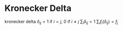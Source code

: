 # Kronecker Delta
kronecker delta
	$\delta_{ij} = 1$ if $i = j$, $0$ if $i \neq j$
	$\sum_i \delta_{ij} = 1$
	$\sum_i f_i(\delta_{ij}) = f_j$